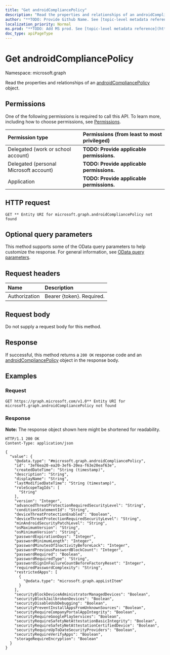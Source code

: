 ```yaml
---
title: "Get androidCompliancePolicy"
description: "Read the properties and relationships of an androidCompliancePolicy object."
author: "**TODO: Provide Github Name. See [topic-level metadata reference](https://msgo.azurewebsites.net/add/document/guidelines/metadata.html#topic-level-metadata)**"
localization_priority: Normal
ms.prod: "**TODO: Add MS prod. See [topic-level metadata reference](https://msgo.azurewebsites.net/add/document/guidelines/metadata.html#topic-level-metadata)**"
doc_type: apiPageType
---
```


# Get androidCompliancePolicy
Namespace: microsoft.graph



Read the properties and relationships of an [androidCompliancePolicy](../resources/androidcompliancepolicy.md) object.

## Permissions
One of the following permissions is required to call this API. To learn more, including how to choose permissions, see [Permissions](/graph/permissions-reference).

|Permission type|Permissions (from least to most privileged)|
|:---|:---|
|Delegated (work or school account)|**TODO: Provide applicable permissions.**|
|Delegated (personal Microsoft account)|**TODO: Provide applicable permissions.**|
|Application|**TODO: Provide applicable permissions.**|

## HTTP request

<!-- {
  "blockType": "ignored"
}
-->
``` http
GET ** Entity URI for microsoft.graph.androidCompliancePolicy not found
```

## Optional query parameters
This method supports some of the OData query parameters to help customize the response. For general information, see [OData query parameters](/graph/query-parameters).

## Request headers
|Name|Description|
|:---|:---|
|Authorization|Bearer {token}. Required.|

## Request body
Do not supply a request body for this method.

## Response

If successful, this method returns a `200 OK` response code and an [androidCompliancePolicy](../resources/androidcompliancepolicy.md) object in the response body.

## Examples

### Request
<!-- {
  "blockType": "request",
  "name": "get_androidcompliancepolicy"
}
-->
``` http
GET https://graph.microsoft.com/v1.0** Entity URI for microsoft.graph.androidCompliancePolicy not found
```


### Response
**Note:** The response object shown here might be shortened for readability.
<!-- {
  "blockType": "response",
  "truncated": true,
  "@odata.type": "microsoft.graph.androidCompliancePolicy"
}
-->
``` http
HTTP/1.1 200 OK
Content-Type: application/json

{
  "value": {
    "@odata.type": "#microsoft.graph.androidCompliancePolicy",
    "id": "3ef6ea20-ea20-3ef6-20ea-f63e20eaf63e",
    "createdDateTime": "String (timestamp)",
    "description": "String",
    "displayName": "String",
    "lastModifiedDateTime": "String (timestamp)",
    "roleScopeTagIds": [
      "String"
    ],
    "version": "Integer",
    "advancedThreatProtectionRequiredSecurityLevel": "String",
    "conditionStatementId": "String",
    "deviceThreatProtectionEnabled": "Boolean",
    "deviceThreatProtectionRequiredSecurityLevel": "String",
    "minAndroidSecurityPatchLevel": "String",
    "osMaximumVersion": "String",
    "osMinimumVersion": "String",
    "passwordExpirationDays": "Integer",
    "passwordMinimumLength": "Integer",
    "passwordMinutesOfInactivityBeforeLock": "Integer",
    "passwordPreviousPasswordBlockCount": "Integer",
    "passwordRequired": "Boolean",
    "passwordRequiredType": "String",
    "passwordSignInFailureCountBeforeFactoryReset": "Integer",
    "requiredPasswordComplexity": "String",
    "restrictedApps": [
      {
        "@odata.type": "microsoft.graph.appListItem"
      }
    ],
    "securityBlockDeviceAdministratorManagedDevices": "Boolean",
    "securityBlockJailbrokenDevices": "Boolean",
    "securityDisableUsbDebugging": "Boolean",
    "securityPreventInstallAppsFromUnknownSources": "Boolean",
    "securityRequireCompanyPortalAppIntegrity": "Boolean",
    "securityRequireGooglePlayServices": "Boolean",
    "securityRequireSafetyNetAttestationBasicIntegrity": "Boolean",
    "securityRequireSafetyNetAttestationCertifiedDevice": "Boolean",
    "securityRequireUpToDateSecurityProviders": "Boolean",
    "securityRequireVerifyApps": "Boolean",
    "storageRequireEncryption": "Boolean"
  }
}
```


